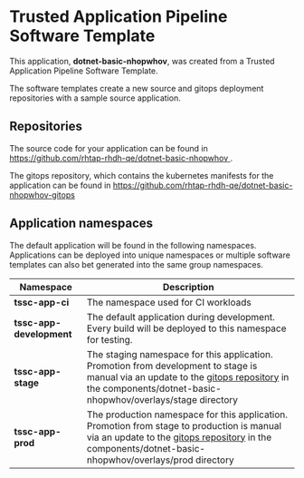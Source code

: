 # Trusted Application Pipeline Software Template

This application, **dotnet-basic-nhopwhov**, was created from a Trusted Application Pipeline Software Template.

The software templates create a new source and gitops deployment repositories with a sample source application. 

## Repositories

The source code for your application can be found in [https://github.com/rhtap-rhdh-qe/dotnet-basic-nhopwhov ](https://github.com/rhtap-rhdh-qe/dotnet-basic-nhopwhov ).
 
The gitops repository, which contains the kubernetes manifests for the application can be found in 
[https://github.com/rhtap-rhdh-qe/dotnet-basic-nhopwhov-gitops ](https://github.com/rhtap-rhdh-qe/dotnet-basic-nhopwhov-gitops ) 

## Application namespaces 

The default application will be found in the following namespaces. Applications can be deployed into unique namespaces or multiple software templates can also bet generated into the same group namespaces.  

|  Namespace   |  Description   |  
| -------- | -------- |
| **tssc-app-ci** | The namespace used for CI workloads |
| **tssc-app-development** | The default application during development. Every build will be deployed to this namespace for testing. |
| **tssc-app-stage** | The staging namespace for this application. Promotion from development to stage is manual via an update to the [gitops repository](https://github.com/rhtap-rhdh-qe/dotnet-basic-nhopwhov-gitops ) in the components/dotnet-basic-nhopwhov/overlays/stage directory |
| **tssc-app-prod** | The production namespace for this application. Promotion from stage to production is manual via an update to the [gitops repository](https://github.com/rhtap-rhdh-qe/dotnet-basic-nhopwhov-gitops ) in the components/dotnet-basic-nhopwhov/overlays/prod directory |